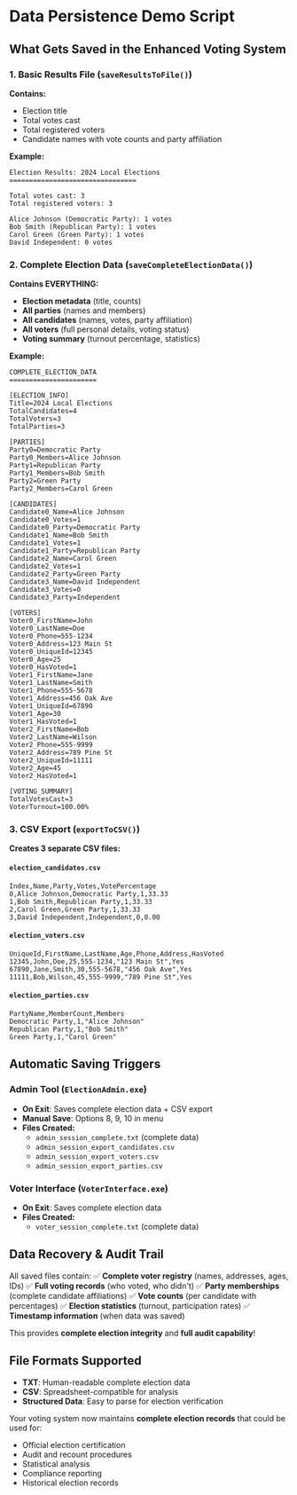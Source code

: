 # Data Persistence Demo Script

## What Gets Saved in the Enhanced Voting System

### 1. Basic Results File (`saveResultsToFile()`)
**Contains:**
- Election title
- Total votes cast  
- Total registered voters
- Candidate names with vote counts and party affiliation

**Example:**
```
Election Results: 2024 Local Elections
================================

Total votes cast: 3
Total registered voters: 3

Alice Johnson (Democratic Party): 1 votes
Bob Smith (Republican Party): 1 votes  
Carol Green (Green Party): 1 votes
David Independent: 0 votes
```

### 2. Complete Election Data (`saveCompleteElectionData()`)
**Contains EVERYTHING:**
- **Election metadata** (title, counts)
- **All parties** (names and members)
- **All candidates** (names, votes, party affiliation)
- **All voters** (full personal details, voting status)
- **Voting summary** (turnout percentage, statistics)

**Example:**
```
COMPLETE_ELECTION_DATA
======================

[ELECTION_INFO]
Title=2024 Local Elections
TotalCandidates=4
TotalVoters=3
TotalParties=3

[PARTIES]
Party0=Democratic Party
Party0_Members=Alice Johnson
Party1=Republican Party
Party1_Members=Bob Smith
Party2=Green Party
Party2_Members=Carol Green

[CANDIDATES]
Candidate0_Name=Alice Johnson
Candidate0_Votes=1
Candidate0_Party=Democratic Party
Candidate1_Name=Bob Smith
Candidate1_Votes=1
Candidate1_Party=Republican Party
Candidate2_Name=Carol Green
Candidate2_Votes=1
Candidate2_Party=Green Party
Candidate3_Name=David Independent
Candidate3_Votes=0
Candidate3_Party=Independent

[VOTERS]
Voter0_FirstName=John
Voter0_LastName=Doe
Voter0_Phone=555-1234
Voter0_Address=123 Main St
Voter0_UniqueId=12345
Voter0_Age=25
Voter0_HasVoted=1
Voter1_FirstName=Jane
Voter1_LastName=Smith
Voter1_Phone=555-5678
Voter1_Address=456 Oak Ave
Voter1_UniqueId=67890
Voter1_Age=30
Voter1_HasVoted=1
Voter2_FirstName=Bob
Voter2_LastName=Wilson
Voter2_Phone=555-9999
Voter2_Address=789 Pine St
Voter2_UniqueId=11111
Voter2_Age=45
Voter2_HasVoted=1

[VOTING_SUMMARY]
TotalVotesCast=3
VoterTurnout=100.00%
```

### 3. CSV Export (`exportToCSV()`)
**Creates 3 separate CSV files:**

#### `election_candidates.csv`
```csv
Index,Name,Party,Votes,VotePercentage
0,Alice Johnson,Democratic Party,1,33.33
1,Bob Smith,Republican Party,1,33.33
2,Carol Green,Green Party,1,33.33
3,David Independent,Independent,0,0.00
```

#### `election_voters.csv`
```csv
UniqueId,FirstName,LastName,Age,Phone,Address,HasVoted
12345,John,Doe,25,555-1234,"123 Main St",Yes
67890,Jane,Smith,30,555-5678,"456 Oak Ave",Yes
11111,Bob,Wilson,45,555-9999,"789 Pine St",Yes
```

#### `election_parties.csv`
```csv
PartyName,MemberCount,Members
Democratic Party,1,"Alice Johnson"
Republican Party,1,"Bob Smith"
Green Party,1,"Carol Green"
```

## Automatic Saving Triggers

### Admin Tool (`ElectionAdmin.exe`)
- **On Exit**: Saves complete election data + CSV export
- **Manual Save**: Options 8, 9, 10 in menu
- **Files Created:**
  - `admin_session_complete.txt` (complete data)
  - `admin_session_export_candidates.csv`
  - `admin_session_export_voters.csv` 
  - `admin_session_export_parties.csv`

### Voter Interface (`VoterInterface.exe`)
- **On Exit**: Saves complete election data
- **Files Created:**
  - `voter_session_complete.txt` (complete data)

## Data Recovery & Audit Trail

All saved files contain:
✅ **Complete voter registry** (names, addresses, ages, IDs)
✅ **Full voting records** (who voted, who didn't)
✅ **Party memberships** (complete candidate affiliations)
✅ **Vote counts** (per candidate with percentages)
✅ **Election statistics** (turnout, participation rates)
✅ **Timestamp information** (when data was saved)

This provides **complete election integrity** and **full audit capability**!

## File Formats Supported
- **TXT**: Human-readable complete election data
- **CSV**: Spreadsheet-compatible for analysis
- **Structured Data**: Easy to parse for election verification

Your voting system now maintains **complete election records** that could be used for:
- Official election certification
- Audit and recount procedures  
- Statistical analysis
- Compliance reporting
- Historical election records
